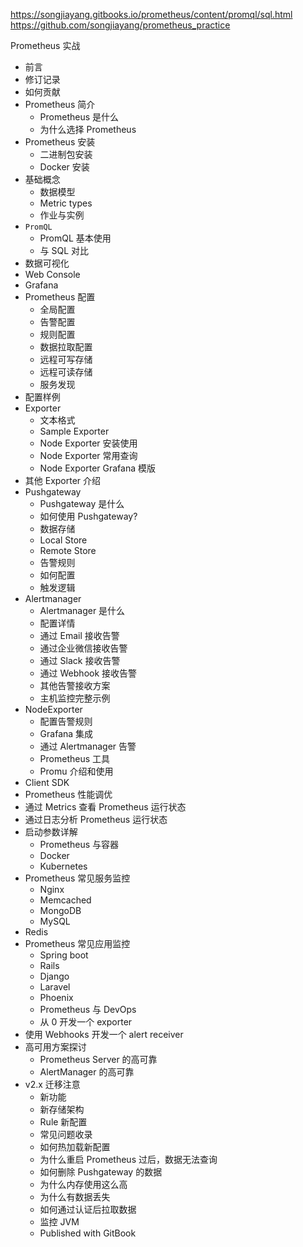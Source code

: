 

https://songjiayang.gitbooks.io/prometheus/content/promql/sql.html
https://github.com/songjiayang/prometheus_practice

Prometheus 实战

- 前言
- 修订记录
- 如何贡献
- Prometheus 简介
    - Prometheus 是什么
    - 为什么选择 Prometheus
- Prometheus 安装
    - 二进制包安装
    - Docker 安装
- 基础概念
    - 数据模型
    - Metric types
    - 作业与实例
- `PromQL`
    - PromQL 基本使用
    - 与 SQL 对比
- 数据可视化
- Web Console
- Grafana
- Prometheus 配置
    - 全局配置
    - 告警配置
    - 规则配置
    - 数据拉取配置
    - 远程可写存储
    - 远程可读存储
    - 服务发现
- 配置样例
- Exporter
    - 文本格式
    - Sample Exporter
    - Node Exporter 安装使用
    - Node Exporter 常用查询
    - Node Exporter Grafana 模版
- 其他 Exporter 介绍
- Pushgateway
    - Pushgateway 是什么
    - 如何使用 Pushgateway?
    - 数据存储
    - Local Store
    - Remote Store
    - 告警规则
    - 如何配置
    - 触发逻辑
- Alertmanager
    - Alertmanager 是什么
    - 配置详情
    - 通过 Email 接收告警
    - 通过企业微信接收告警
    - 通过 Slack 接收告警
    - 通过 Webhook 接收告警
    - 其他告警接收方案
    - 主机监控完整示例
- NodeExporter
    - 配置告警规则
    - Grafana 集成
    - 通过 Alertmanager 告警
    - Prometheus 工具
    - Promu 介绍和使用
- Client SDK
- Prometheus 性能调优
- 通过 Metrics 查看 Prometheus 运行状态
- 通过日志分析 Prometheus 运行状态
- 启动参数详解
    - Prometheus 与容器
    - Docker
    - Kubernetes
- Prometheus 常见服务监控
    - Nginx
    - Memcached
    - MongoDB
    - MySQL
- Redis
- Prometheus 常见应用监控
    - Spring boot
    - Rails
    - Django
    - Laravel
    - Phoenix
    - Prometheus 与 DevOps
    - 从 0 开发一个 exporter
- 使用 Webhooks 开发一个 alert receiver
- 高可用方案探讨
    - Prometheus Server 的高可靠
    - AlertManager 的高可靠
- v2.x 迁移注意
    - 新功能
    - 新存储架构
    - Rule 新配置
    - 常见问题收录
    - 如何热加载新配置
    - 为什么重启 Prometheus 过后，数据无法查询
    - 如何删除 Pushgateway 的数据
    - 为什么内存使用这么高
    - 为什么有数据丢失
    - 如何通过认证后拉取数据
    - 监控 JVM
    - Published with GitBook